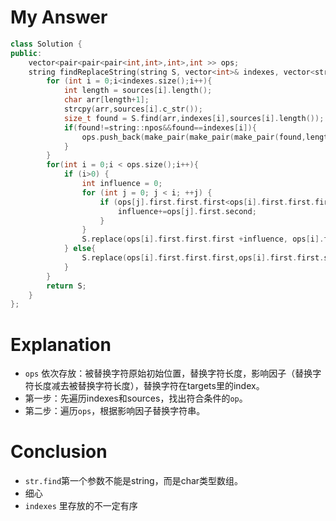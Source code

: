 # My Answer
```c++
class Solution {
public:
    vector<pair<pair<pair<int,int>,int>,int >> ops;
    string findReplaceString(string S, vector<int>& indexes, vector<string>& sources, vector<string>& targets) {
        for (int i = 0;i<indexes.size();i++){
            int length = sources[i].length();
            char arr[length+1];
            strcpy(arr,sources[i].c_str());
            size_t found = S.find(arr,indexes[i],sources[i].length());
            if(found!=string::npos&&found==indexes[i]){
                ops.push_back(make_pair(make_pair(make_pair(found,length),targets[i].length()-length),i));
            }
        }
        for(int i = 0;i < ops.size();i++){
            if (i>0) {
                int influence = 0;
                for (int j = 0; j < i; ++j) {
                    if (ops[j].first.first.first<ops[i].first.first.first){
                        influence+=ops[j].first.second;
                    }
                }
                S.replace(ops[i].first.first.first +influence, ops[i].first.first.second, targets[ops[i].second]);
            } else{
                S.replace(ops[i].first.first.first,ops[i].first.first.second,targets[ops[i].second]);
            }
        }
        return S;
    }
};
```
# Explanation
- `ops` 依次存放：被替换字符原始初始位置，替换字符长度，影响因子（替换字符长度减去被替换字符长度），替换字符在targets里的index。
- 第一步：先遍历indexes和sources，找出符合条件的`op`。
- 第二步：遍历`ops`，根据影响因子替换字符串。
# Conclusion
- `str.find`第一个参数不能是string，而是char类型数组。
- 细心
- `indexes` 里存放的不一定有序